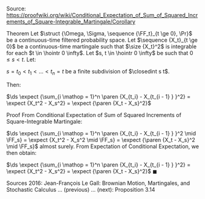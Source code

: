 # 

Source: https://proofwiki.org/wiki/Conditional_Expectation_of_Sum_of_Squared_Increments_of_Square-Integrable_Martingale/Corollary

Theorem
Let $\struct {\Omega, \Sigma, \sequence {\FF_t}_{t \ge 0}, \Pr}$ be a continuous-time filtered probability space.
Let $\sequence {X_t}_{t \ge 0}$ be a continuous-time martingale such that $\size {X_t}^2$ is integrable for each $t \in \hointr 0 \infty$.
Let $s, t \in \hointr 0 \infty$ be such that $0 \le s < t$. 
Let:

$s = t_0 < t_1 < \ldots < t_n = t$
be a finite subdivision of $\closedint s t$. 

Then: 

$\ds \expect {\sum_{i \mathop = 1}^n \paren {X_{t_i} - X_{t_{i - 1} } }^2} = \expect {X_t^2 - X_s^2} = \expect {\paren {X_t - X_s}^2}$


Proof
From Conditional Expectation of Sum of Squared Increments of Square-Integrable Martingale:

$\ds \expect {\sum_{i \mathop = 1}^n \paren {X_{t_i} - X_{t_{i - 1} } }^2 \mid \FF_s} = \expect {X_t^2 - X_s^2 \mid \FF_s} = \expect {\paren {X_t - X_s}^2 \mid \FF_s}$ almost surely.
From Expectation of Conditional Expectation, we then obtain: 

$\ds \expect {\sum_{i \mathop = 1}^n \paren {X_{t_i} - X_{t_{i - 1} } }^2} = \expect {X_t^2 - X_s^2} = \expect {\paren {X_t - X_s}^2}$
$\blacksquare$


Sources
2016: Jean-François Le Gall: Brownian Motion, Martingales, and Stochastic Calculus ... (previous) ... (next): Proposition $3.14$




